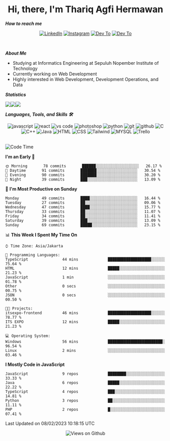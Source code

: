 <div align="center">
  <h1>Hi, there, I'm Thariq Agfi Hermawan</h1>
</div>


***How to reach me***
<p align='center'>
   <a href="https://www.linkedin.com/in/thariqagfihermawan" target="_blank"><img src="https://img.shields.io/badge/LinkedIn-0077B5?style=for-the-badge&logo=linkedin&logoColor=white" alt="LinkedIn"></a>
   <a href="https://www.instagram.com/thoriqagfi" target="_blank"><img src="https://img.shields.io/badge/Instagram-E4405F?style=for-the-badge&logo=instagram&logoColor=white" alt="Instagram"></a>
   <a href="https://medium.com/@thoriq.aghfi60" target="_blank"><img src="https://img.shields.io/badge/Medium-12100E?style=for-the-badge&logo=medium&logoColor=white" alt="Dev To"></a>
   <a href="https://linktr.ee/thoriqagfi" target="_blank"><img src="https://img.shields.io/badge/linktree-1de9b6?style=for-the-badge&logo=linktree&logoColor=white" alt="Dev To"></a>
</p>

<br>

***About Me***
- Studying at Informatics Engineering at Sepuluh Nopember Institute of Technology
- Currently working on Web Development
- Highly interested in Web Development, Development Operations, and Data

***Statistics***

<!-- [![GitHub Streak](http://github-readme-streak-stats.herokuapp.com?user=thoriqagfi&theme=dark)](https://git.io/streak-stats) -->

<div align="center">
  <div style="display: flex;">
    <img src="http://github-readme-streak-stats.herokuapp.com?user=thoriqagfi&theme=chartreuse-dark"/>
    <img src="https://github-readme-stats.vercel.app/api/top-langs/?username=thoriqagfi&layout=compact&&theme=chartreuse-dark&langs_count=8)](https://github.com/thoriqagfi"/>
    <img src="https://github-readme-stats.vercel.app/api?username=thoriqagfi&show_icons=true&theme=chartreuse-dark"/>
  </div>
</div>

<!-- [![Top Langs](https://github-readme-stats.vercel.app/api/top-langs/?username=thoriqagfi&layout=compact&&theme=chartreuse-dark&langs_count=8)](https://github.com/thoriqagfi)
< ![Agfi's GitHub stats](https://github-readme-stats.vercel.app/api?username=thoriqagfi&show_icons=true&theme=chartreuse-dark) -->

***Languages, Tools, and Skills 🛠***

  <div align="center">
    <img src="https://img.shields.io/badge/JavaScript-F7DF1E?style=for-the-badge&logo=javascript&logoColor=black" alt="javascript" />
    <img src="https://img.shields.io/badge/React-61DAFB?style=for-the-badge&logo=react&logoColor=black" alt="react" />
    <img src="https://img.shields.io/badge/vs%20code-007ACC?style=for-the-badge&logo=visual%20studio%20code&logoColor=white" alt="vs code" />
    <img src="https://img.shields.io/badge/adobe%20photoshop-31A8FF?style=for-the-badge&logo=adobe%20photoshop&logoColor=white" alt="photoshop" />
    <img src="https://img.shields.io/badge/python-3776AB?style=for-the-badge&logo=python&logoColor=white" alt="python" />
    <img src="https://img.shields.io/badge/Git-F05032?style=for-the-badge&logo=git&logoColor=white" alt="git" />
    <img src="https://img.shields.io/badge/GitHub-100000?style=for-the-badge&logo=github&logoColor=white" alt="github" />
    <img src="https://img.shields.io/badge/c-%2300599C.svg?style=for-the-badge&logo=c&logoColor=white" alt="C" />
    <img src="https://img.shields.io/badge/c++-%2300599C.svg?style=for-the-badge&logo=c%2B%2B&logoColor=white" alt="C++" />
    <img src="https://img.shields.io/badge/Java-ED8B00?style=for-the-badge&logo=java&logoColor=white" alt="Java"/>
    <img src="https://img.shields.io/badge/HTML5-E34F26?style=for-the-badge&logo=html5&logoColor=white" alt="HTML" />
    <img src="https://img.shields.io/badge/CSS-239120?&style=for-the-badge&logo=css3&logoColor=white" alt ="CSS" />
    <img src="https://img.shields.io/badge/tailwindcss-%2338B2AC.svg?style=for-the-badge&logo=tailwind-css&logoColor=white" alt="Tailwind" />
    <img src="https://img.shields.io/badge/MySQL-00000F?style=for-the-badge&logo=mysql&logoColor=white" alt="MYSQL" />
    <img src="https://img.shields.io/badge/Trello-%23026AA7.svg?style=for-the-badge&logo=Trello&logoColor=white" alt="Trello" />
  </div><br>

<!--START_SECTION:waka-->
![Code Time](http://img.shields.io/badge/Code%20Time-118%20hrs%2014%20mins-blue)

**I'm an Early 🐤** 

```text
🌞 Morning       78 commits       ██████░░░░░░░░░░░░░░░░░░░   26.17 % 
🌆 Daytime       91 commits       ███████░░░░░░░░░░░░░░░░░░   30.54 % 
🌃 Evening       90 commits       ███████░░░░░░░░░░░░░░░░░░   30.20 % 
🌙 Night         39 commits       ███░░░░░░░░░░░░░░░░░░░░░░   13.09 % 

```
📅 **I'm Most Productive on Sunday** 

```text
Monday          49 commits       ████░░░░░░░░░░░░░░░░░░░░░   16.44 % 
Tuesday         27 commits       ██░░░░░░░░░░░░░░░░░░░░░░░   09.06 % 
Wednesday       47 commits       ████░░░░░░░░░░░░░░░░░░░░░   15.77 % 
Thursday        33 commits       ██░░░░░░░░░░░░░░░░░░░░░░░   11.07 % 
Friday          34 commits       ██░░░░░░░░░░░░░░░░░░░░░░░   11.41 % 
Saturday        39 commits       ███░░░░░░░░░░░░░░░░░░░░░░   13.09 % 
Sunday          69 commits       █████░░░░░░░░░░░░░░░░░░░░   23.15 % 

```


📊 **This Week I Spent My Time On** 

```text
⌚︎ Time Zone: Asia/Jakarta

💬 Programming Languages: 
TypeScript               44 mins             ███████████████████░░░░░░   75.64 % 
HTML                     12 mins             █████░░░░░░░░░░░░░░░░░░░░   21.23 % 
JavaScript               1 min               ░░░░░░░░░░░░░░░░░░░░░░░░░   01.78 % 
Other                    0 secs              ░░░░░░░░░░░░░░░░░░░░░░░░░   00.75 % 
JSON                     0 secs              ░░░░░░░░░░░░░░░░░░░░░░░░░   00.50 % 

🐱‍💻 Projects: 
itsexpo-frontend         46 mins             ███████████████████░░░░░░   78.77 % 
ITS EXPO                 12 mins             █████░░░░░░░░░░░░░░░░░░░░   21.23 % 

💻 Operating System: 
Windows                  56 mins             ████████████████████████░   96.54 % 
Linux                    2 mins              ░░░░░░░░░░░░░░░░░░░░░░░░░   03.46 % 

```

**I Mostly Code in JavaScript** 

```text
JavaScript               9 repos             ████████░░░░░░░░░░░░░░░░░   33.33 % 
Java                     6 repos             █████░░░░░░░░░░░░░░░░░░░░   22.22 % 
TypeScript               4 repos             ███░░░░░░░░░░░░░░░░░░░░░░   14.81 % 
Python                   3 repos             ██░░░░░░░░░░░░░░░░░░░░░░░   11.11 % 
PHP                      2 repos             █░░░░░░░░░░░░░░░░░░░░░░░░   07.41 % 

```



 Last Updated on 08/02/2023 10:18:15 UTC
<!--END_SECTION:waka-->

<div align="center">
<img src="https://komarev.com/ghpvc/?username=thoriqagfi&color=blue" alt="Views on Github" />
</div>